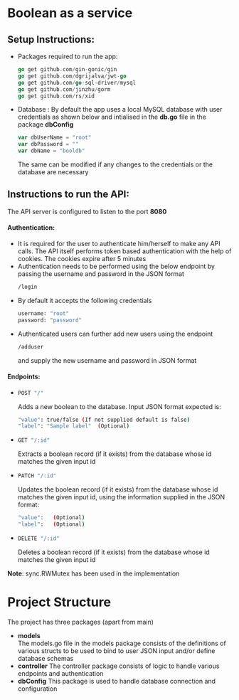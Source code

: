 # Boolean as a service
## Setup Instructions:
- Packages required to run the app: 
  ```go
  go get github.com/gin-gonic/gin
  go get github.com/dgrijalva/jwt-go
  go get github.com/go-sql-driver/mysql
  go get github.com/jinzhu/gorm
  go get github.com/rs/xid
  ```
- Database :
  By default the app uses a local MySQL database with user credentials as shown below and intialised in the **db.go** file in the package **dbConfig**
   ```go
   var dbUserName = "root"
   var dbPassword = ""
   var dbName = "booldb"
   ```
   The same can be modified if any changes to the credentials or the database are necessary

## Instructions to run the API:
The API server is configured to listen to the port **8080**
#### Authentication:
- It is required for the user to authenticate him/herself to make any API calls. The API itself performs token based authentication with the help of cookies. The cookies expire after 5 minutes
- Authentication needs to be performed using the below endpoint by passing the username and password in the JSON format
  ```sh
  /login
  ```
- By default it accepts the following credentials 
  ```sh
  username: "root"
  password: "password"
- Authenticated users can further add new users using the endpoint
  ```sh
  /adduser
  ```
  and supply the new username and password in JSON format

#### Endpoints:
-  ```sh
   POST "/" 
   ```
   Adds a new boolean to the database. Input JSON format expected is:
   ```sh
   "value": true/false (If not supplied default is false)
   "label": "Sample label"  (Optional)
   ```
- ```sh
  GET "/:id"  
  ```
  Extracts a boolean record (if it exists) from the database whose id matches the given input id
- ```sh
  PATCH "/:id"
  ```
  Updates the boolean record (if it exists) from the database whose id matches the given input id, using the information supplied in the JSON format:
  ```sh
  "value":   (Optional)
  "label":   (Optional)
  ```
- ```sh
  DELETE "/:id"
  ```
  Deletes a boolean record (if it exists) from the database whose id matches the given input id

**Note**: sync.RWMutex has been used in the implementation 
  
# Project Structure
The project has three packages (apart from main)
- **models**  
The models.go file in the models package consists of the definitions of various structs to be used to bind to user JSON input and/or define database schemas
- **controller**
The controller package consists of logic to handle various endpoints and authentication
- **dbConfig**
This package is used to handle database connection and configuration
